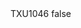 <?xml version="1.0" encoding="UTF-8"?>
<CustomMetadata xmlns="http://soap.sforce.com/2006/04/metadata">
    <label>TXU1046</label>
    <protected>false</protected>
</CustomMetadata>

